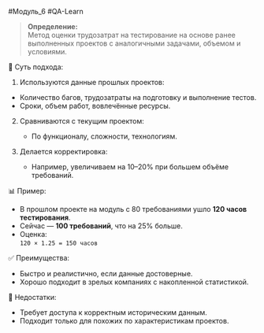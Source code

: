#Модуль_6 #QA-Learn
> **Определение:**  
> Метод оценки трудозатрат на тестирование на основе ранее выполненных проектов с аналогичными задачами, объемом и условиями.

📌 Суть подхода:
1. Используются данные прошлых проектов:
 - Количество багов, трудозатраты на подготовку и выполнение тестов.
 - Сроки, объем работ, вовлечённые ресурсы.
        
2. Сравниваются с текущим проектом:
    
    - По функционалу, сложности, технологиям.
3. Делается корректировка:
    - Например, увеличиваем на 10–20% при большем объёме требований.

📊 Пример:
- В прошлом проекте на модуль с 80 требованиями ушло **120 часов тестирования**.
- Сейчас — **100 требований**, что на 25% больше.
- Оценка:  
    `120 × 1.25 = 150 часов`

✅ Преимущества:

- Быстро и реалистично, если данные достоверные.
- Хорошо подходит в зрелых компаниях с накопленной статистикой.

🚫 Недостатки:
- Требует доступа к корректным историческим данным.
- Подходит только для похожих по характеристикам проектов.